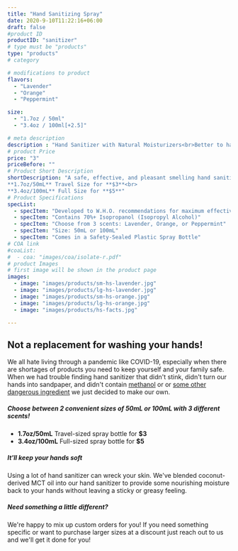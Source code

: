 ```yaml
---
title: "Hand Sanitizing Spray"
date: 2020-9-10T11:22:16+06:00
draft: false
#product ID
productID: "sanitizer"
# type must be "products"
type: "products"
# category 

# modifications to product
flavors:
  - "Lavender"
  - "Orange"
  - "Peppermint"

size:
  - "1.7oz / 50ml"
  - "3.4oz / 100ml[+2.5]"

# meta description
description : "Hand Sanitizer with Natural Moisturizers<br>Better to have it and not need it..."
# product Price
price: "3"
priceBefore: ""
# Product Short Description
shortDescription: "A safe, effective, and pleasant smelling hand sanitizer that wont dry out your skin<br>
**1.7oz/50mL** Travel Size for **$3**<br>
**3.4oz/100mL** Full Size for **$5**"
# Product Specifications
specList:
  - specItem: "Developed to W.H.O. recommendations for maximum effectiveness"
  - specItem: "Contains 70%+ Isopropanol (Isopropyl Alcohol)"
  - specItem: "Choose from 3 scents: Lavender, Orange, or Peppermint"
  - specItem: "Size: 50mL or 100mL"
  - specItem: "Comes in a Safety-Sealed Plastic Spray Bottle"
# COA link
#coaList:
#  - coa: "images/coa/isolate-r.pdf"
# product Images
# first image will be shown in the product page
images:
  - image: "images/products/sm-hs-lavender.jpg"
  - image: "images/products/lg-hs-lavender.jpg"
  - image: "images/products/sm-hs-orange.jpg"
  - image: "images/products/lg-hs-orange.jpg"
  - image: "images/products/hs-facts.jpg"

---
```


## Not a replacement for washing your hands!
We all hate living through a pandemic like COVID-19, especially when there are shortages of products you need to keep yourself and your family safe. When we had trouble finding hand sanitizer that didn't stink, didn't turn our hands into sandpaper, and didn't contain [methanol]() or  or [some other dangerous ingredient]() we just decided to make our own.

##### Choose between 2 convenient sizes of **50mL** or **100mL** with 3 different scents!
* **1.7oz/50mL** Travel-sized spray bottle for **$3**
* **3.4oz/100mL** Full-sized spray bottle for **$5**

##### It'll keep your hands soft
Using a lot of hand sanitizer can wreck your skin. We've blended coconut-derived MCT oil into our hand sanitizer to provide some nourishing moisture back to your hands without leaving a sticky or greasy feeling.

##### Need something a little different?
 We're happy to mix up custom orders for you! If you need something specific or want to purchase larger sizes at a discount just reach out to us and we'll get it done for you!
